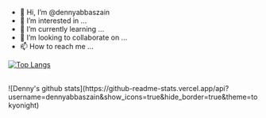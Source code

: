 - 👋 Hi, I’m @dennyabbaszain
- 👀 I’m interested in ...
- 🌱 I’m currently learning ...
- 💞️ I’m looking to collaborate on ...
- 📫 How to reach me ...

[![Top Langs](https://github-readme-stats.vercel.app/api/top-langs/?username=dennyabbaszain&layout=compact)](https://github.com/dennyabbaszain/github-readme-stats)

<br>
![Denny's github stats](https://github-readme-stats.vercel.app/api?username=dennyabbaszain&show_icons=true&hide_border=true&theme=tokyonight)
